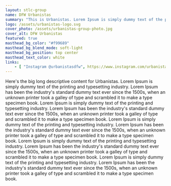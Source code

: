 ```yaml
---
layout: stlc-group
name: DFW Urbanistas
summary: "This is Urbanistas. Lorem Ipsum is simply dummy text of the printing and typesetting industry. Lorem Ipsum has been the industry's standard dummy text ever since the 1500s, when an unknown printer took a galley of type and scrambled it to make a type specimen book."
logo: /assets/urbanistas-logo.svg
cover_photo: /assets/urbanistas-group-photo.jpg
cover_alt: DFW Urbanistas
featured: true
masthead_bg_color: "#f99689"
masthead_bg_blend_mode: soft-light
masthead_bg_position: top center
masthead_text_color: white
links:
    - [ "Instagram @urbanistasdfw", https://www.instagram.com/urbanistasdfw ]
---
```

Here's the big long descriptive content for Urbanistas. Lorem Ipsum is simply dummy text of the printing and typesetting industry. Lorem Ipsum has been the industry's standard dummy text ever since the 1500s, when an unknown printer took a galley of type and scrambled it to make a type specimen book. Lorem Ipsum is simply dummy text of the printing and typesetting industry. Lorem Ipsum has been the industry's standard dummy text ever since the 1500s, when an unknown printer took a galley of type and scrambled it to make a type specimen book. Lorem Ipsum is simply dummy text of the printing and typesetting industry. Lorem Ipsum has been the industry's standard dummy text ever since the 1500s, when an unknown printer took a galley of type and scrambled it to make a type specimen book. Lorem Ipsum is simply dummy text of the printing and typesetting industry. Lorem Ipsum has been the industry's standard dummy text ever since the 1500s, when an unknown printer took a galley of type and scrambled it to make a type specimen book. Lorem Ipsum is simply dummy text of the printing and typesetting industry. Lorem Ipsum has been the industry's standard dummy text ever since the 1500s, when an unknown printer took a galley of type and scrambled it to make a type specimen book.